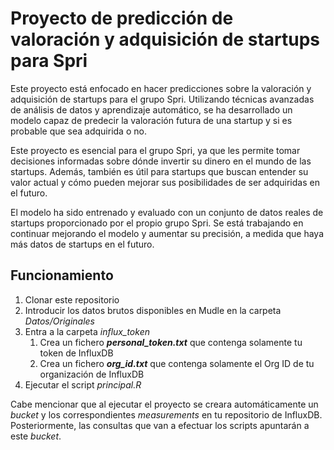 # Proyecto de predicción de valoración y adquisición de startups para Spri
Este proyecto está enfocado en hacer predicciones sobre la valoración y adquisición de startups para el grupo Spri. Utilizando técnicas avanzadas de análisis de datos y aprendizaje automático, se ha desarrollado un modelo capaz de predecir la valoración futura de una startup y si es probable que sea adquirida o no.

Este proyecto es esencial para el grupo Spri, ya que les permite tomar decisiones informadas sobre dónde invertir su dinero en el mundo de las startups. Además, también es útil para startups que buscan entender su valor actual y cómo pueden mejorar sus posibilidades de ser adquiridas en el futuro.

El modelo ha sido entrenado y evaluado con un conjunto de datos reales de startups proporcionado por el propio grupo Spri. Se está trabajando en continuar mejorando el modelo y aumentar su precisión, a medida que haya más datos de startups en el futuro. 

## Funcionamiento

1. Clonar este repositorio
2. Introducir los datos brutos disponibles en Mudle en la carpeta *Datos/Originales*
3. Entra a la carpeta *influx_token*
    1. Crea un fichero ***personal_token.txt*** que contenga solamente tu token de InfluxDB
    2. Crea un fichero ***org_id.txt*** que contenga solamente el Org ID de tu organización de InfluxDB
4. Ejecutar el script *principal.R*

Cabe mencionar que al ejecutar el proyecto se creara automáticamente un *bucket* y los correspondientes *measurements* en tu repositorio de InfluxDB. Posteriormente, las consultas que van a efectuar los scripts apuntarán a este *bucket*.
